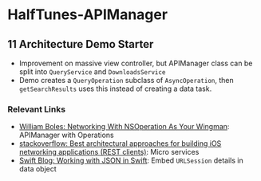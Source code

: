 # HalfTunes-APIManager

## 11 Architecture Demo Starter

- Improvement on massive view controller, but APIManager class can be split into `QueryService` and `DownloadsService`
- Demo creates a `QueryOperation` subclass of `AsyncOperation`, then `getSearchResults` uses this instead of creating a data task.

### Relevant Links

- [William Boles: Networking With NSOperation As Your Wingman](http://williamboles.me/networking-with-nsoperation-as-your-wingman/): APIManager with Operations
- [stackoverflow: Best architectural approaches for building iOS networking applications (REST clients)](http://stackoverflow.com/questions/24162051/best-architectural-approaches-for-building-ios-networking-applications-rest-cli): Micro services
- [Swift Blog: Working with JSON in Swift](https://developer.apple.com/swift/blog/?id=37): Embed `URLSession` details in data object
